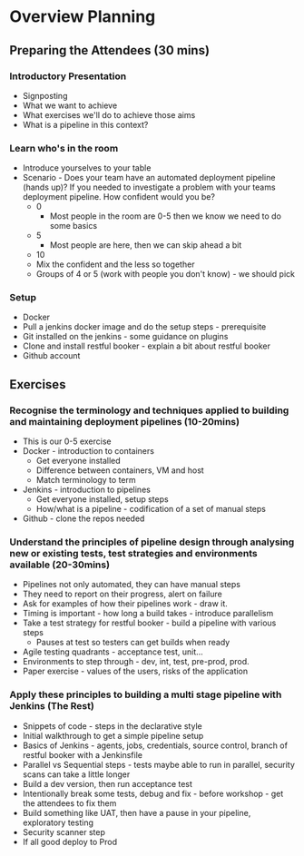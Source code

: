 # Overview Planning

## Preparing the Attendees (30 mins)

### Introductory Presentation

* Signposting
* What we want to achieve
* What exercises we'll do to achieve those aims
* What is a pipeline in this context?

### Learn who's in the room

* Introduce yourselves to your table
* Scenario - Does your team have an automated deployment pipeline (hands up)? If you needed to investigate a problem with your teams deployment pipeline. How confident would you be?
  * 0
    * Most people in the room are 0-5 then we know we need to do some basics
  * 5
    * Most people are here, then we can skip ahead a bit
  * 10
  * Mix the confident and the less so together
  * Groups of 4 or 5 (work with people you don't know) - we should pick

### Setup

* Docker
* Pull a jenkins docker image and do the setup steps - prerequisite
* Git installed on the jenkins - some guidance on plugins
* Clone and install restful booker - explain a bit about restful booker
* Github account

## Exercises

### Recognise the terminology and techniques applied to building and maintaining deployment pipelines (10-20mins)

* This is our 0-5 exercise
* Docker - introduction to containers
  * Get everyone installed
  * Difference between containers, VM and host
  * Match terminology to term
* Jenkins - introduction to pipelines
  * Get everyone installed, setup steps
  * How/what is a pipeline - codification of a set of manual steps
* Github - clone the repos needed

### Understand the principles of pipeline design through analysing new or existing tests, test strategies and environments available (20-30mins)

* Pipelines not only automated, they can have manual steps
* They need to report on their progress, alert on failure
* Ask for examples of how their pipelines work - draw it.
* Timing is important - how long a build takes - introduce parallelism
* Take a test strategy for restful booker - build a pipeline with various steps
  * Pauses at test so testers can get builds when ready
* Agile testing quadrants - acceptance test, unit...
* Environments to step through - dev, int, test, pre-prod, prod.
* Paper exercise - values of the users, risks of the application

### Apply these principles to building a multi stage pipeline with Jenkins (The Rest)

* Snippets of code - steps in the declarative style
* Initial walkthrough to get a simple pipeline setup
* Basics of Jenkins - agents, jobs, credentials, source control, branch of restful booker with a Jenkinsfile
* Parallel vs Sequential steps - tests maybe able to run in parallel, security scans can take a little longer
* Build a dev version, then run acceptance test
* Intentionally break some tests, debug and fix - before workshop - get the attendees to fix them
* Build something like UAT, then have a pause in your pipeline, exploratory testing
* Security scanner step
* If all good deploy to Prod
